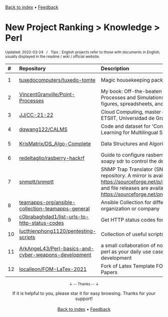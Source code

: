 <a href="https://github.com/GrowingGit/GitHub-English-Top-Charts#github-english-top-charts">Back to index</a> • <a href="/content/docs/feedback.md">Feedback</a>

# New Project Ranking > Knowledge > Perl
<sub>Updated: 2022-03-24&nbsp;&nbsp;&nbsp;/&nbsp;&nbsp;&nbsp;Tips：English projects refer to those with documents in English, usually displayed in the readme / wiki / official website.</sub>

|#|Repository|Description|Stars|Updated|Created|
|:-|:-|:-|:-|:-|:-|
|1|[tuxedocomputers/tuxedo-tomte](https://github.com/tuxedocomputers/tuxedo-tomte)|Magic housekeeping package for TUXEDO books|14|2022-03-14|2021-08-09|
|2|[VincentGranville/Point-Processes](https://github.com/VincentGranville/Point-Processes)|My book: Off-the-beaten-path Tutorial: Stochastic Processes and Simulations. Includes source code, figures, spreadsheets, and more.|11|2022-03-19|2022-01-05|
|3|[JJ/CC-21-22](https://github.com/JJ/CC-21-22)|Cloud Computing, master de ingeniería informática, ETSIIT, Universidad de Granada|7|2022-02-11|2021-09-10|
|4|[dqwang122/CALMS](https://github.com/dqwang122/CALMS)|Code and dataset for 'Contrastive Aligned Joint Learning for Multilingual Summarization'|7|2021-11-09|2021-06-24|
|5|[KrisMatrix/DS_Algo-Complete](https://github.com/KrisMatrix/DS_Algo-Complete)|Data Structures and Algorithms|6|2022-01-17|2021-10-15|
|6|[redeltaglio/rasberry-hackrf](https://github.com/redeltaglio/rasberry-hackrf)|Guide to configure rasberry pi, hackrf one and soapy sdr to control the device remotely.|5|2022-02-21|2021-06-04|
|7|[snmptt/snmptt](https://github.com/snmptt/snmptt)|SNMP Trap Translator (SNMPTT) primary repository.  A mirror is available at https://sourceforge.net/p/snmptt/git/ci/master/tree/ and file releases are available at https://sourceforge.net/projects/snm ...|5|2022-03-06|2021-03-26|
|8|[teamapps-org/ansible-collection-teamapps-general](https://github.com/teamapps-org/ansible-collection-teamapps-general)|Ansible Collection for different tools of an organization or company|4|2022-03-22|2021-05-07|
|9|[c0brabaghdad1/list-urls-to-http-status-codes](https://github.com/c0brabaghdad1/list-urls-to-http-status-codes)|Get HTTP status codes for a list of URLs|3|2022-02-25|2022-02-25|
|10|[lucthienphong1120/pentesting-scripts](https://github.com/lucthienphong1120/pentesting-scripts)|Collection of useful scripts for penetration testers|3|2021-12-26|2021-12-24|
|11|[ArkAngeL43/Perl-basics-and-cyber-weapons-development](https://github.com/ArkAngeL43/Perl-basics-and-cyber-weapons-development)|a small collaboration of notes and guides on using perl as your daily use case for cyber weapons development|2|2022-03-19|2022-03-05|
|12|[localleon/FOM-LaTex-2021](https://github.com/localleon/FOM-LaTex-2021)|Fork of Latex Template FOM for ITM Thesis and Papers|2|2022-03-01|2021-10-26|

<div align="center">
    <p><sub>↓ -- Thanks -- ↓</sub></p>
    If it is helpful to you, please star it for easy browsing. Thanks for your support!
</div>

<br/>

<div align="center"><a href="https://github.com/GrowingGit/GitHub-English-Top-Charts#github-english-top-charts">Back to index</a> • <a href="/content/docs/feedback.md">Feedback</a></div>
